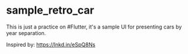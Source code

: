 # sample_retro_car

This is just a practice on #Flutter, it's a sample UI for presenting cars by year separation.

Inspired by:
https://lnkd.in/eSpQ8Ns

